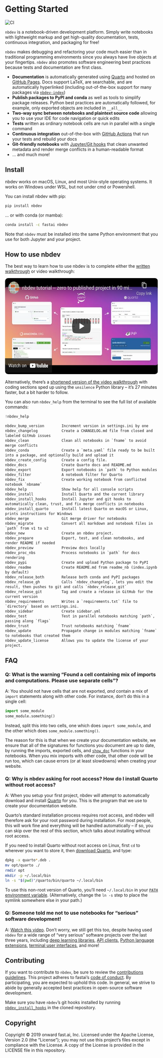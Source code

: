 # Getting Started

<!-- WARNING: THIS FILE WAS AUTOGENERATED! DO NOT EDIT! -->

![CI](https://github.com/fastai/nbdev/actions/workflows/test.yaml/badge.svg)

`nbdev` is a notebook-driven development platform. Simply write
notebooks with lightweight markup and get high-quality documentation,
tests, continuous integration, and packaging for free!

`nbdev` makes debugging and refactoring your code much easier than in
traditional programming environments since you always have live objects
at your fingertips. `nbdev` also promotes software engineering best
practices because tests and documentation are first class.

- **Documentation** is automatically generated using
  [Quarto](https://quarto.org/) and hosted on [GitHub
  Pages](https://pages.github.com/). Docs support LaTeX, are searchable,
  and are automatically hyperlinked (including out-of-the-box support
  for many packages via
  [`nbdev-index`](https://github.com/fastai/nbdev-index))
- **Publish packages to PyPI and conda** as well as tools to simplify
  package releases. Python best practices are automatically followed,
  for example, only exported objects are included in `__all__`
- **Two-way sync between notebooks and plaintext source code** allowing
  you to use your IDE for code navigation or quick edits
- **Tests** written as ordinary notebook cells are run in parallel with
  a single command
- **Continuous integration** out-of-the-box with [GitHub
  Actions](https://github.com/features/actions) that run your tests and
  rebuild your docs
- **Git-friendly notebooks** with [Jupyter/Git
  hooks](https://nbdev.fast.ai/tutorials/git_friendly_jupyter.html) that
  clean unwanted metadata and render merge conflicts in a human-readable
  format
- … and much more!

## Install

nbdev works on macOS, Linux, and most Unix-style operating systems. It
works on Windows under WSL, but not under cmd or Powershell.

You can install nbdev with pip:

``` sh
pip install nbdev
```

… or with conda (or mamba):

``` sh
conda install -c fastai nbdev
```

Note that `nbdev` must be installed into the same Python environment
that you use for both Jupyter and your project.

## How to use nbdev

The best way to learn how to use nbdev is to complete either the
[written walkthrough](https://nbdev.fast.ai/tutorials/tutorial.html) or
video walkthrough:

<a href="http://www.youtube.com/watch?v=l7zS8Ld4_iA" target="_blank"
title="nbdev walkthrough"><img
src="https://github.com/fastai/logos/raw/main/nbdev_walkthrough.png"
style="border-radius: 10px" width="560" height="315" /></a>

Alternatively, there’s a [shortened version of the video
walkthrough](https://youtu.be/67FdzLSt4aA) with coding sections sped up
using the `unsilence` Python library – it’s 27 minutes faster, but a bit
harder to follow.

You can also run `nbdev_help` from the terminal to see the full list of
available commands:

``` python
!nbdev_help
```

    nbdev_bump_version        Increment version in settings.ini by one
    nbdev_changelog           Create a CHANGELOG.md file from closed and labeled GitHub issues
    nbdev_clean               Clean all notebooks in `fname` to avoid merge conflicts
    nbdev_conda               Create a `meta.yaml` file ready to be built into a package, and optionally build and upload it
    nbdev_create_config       Create a config file.
    nbdev_docs                Create Quarto docs and README.md
    nbdev_export              Export notebooks in `path` to Python modules
    nbdev_filter              A notebook filter for Quarto
    nbdev_fix                 Create working notebook from conflicted notebook `nbname`
    nbdev_help                Show help for all console scripts
    nbdev_install             Install Quarto and the current library
    nbdev_install_hooks       Install Jupyter and git hooks to automatically clean, trust, and fix merge conflicts in notebooks
    nbdev_install_quarto      Install latest Quarto on macOS or Linux, prints instructions for Windows
    nbdev_merge               Git merge driver for notebooks
    nbdev_migrate             Convert all markdown and notebook files in `path` from v1 to v2
    nbdev_new                 Create an nbdev project.
    nbdev_prepare             Export, test, and clean notebooks, and render README if needed
    nbdev_preview             Preview docs locally
    nbdev_proc_nbs            Process notebooks in `path` for docs rendering
    nbdev_pypi                Create and upload Python package to PyPI
    nbdev_readme              Create README.md from readme_nb (index.ipynb by default)
    nbdev_release_both        Release both conda and PyPI packages
    nbdev_release_gh          Calls `nbdev_changelog`, lets you edit the result, then pushes to git and calls `nbdev_release_git`
    nbdev_release_git         Tag and create a release in GitHub for the current version
    nbdev_requirements        Writes a `requirements.txt` file to `directory` based on settings.ini.
    nbdev_sidebar             Create sidebar.yml
    nbdev_test                Test in parallel notebooks matching `path`, passing along `flags`
    nbdev_trust               Trust notebooks matching `fname`
    nbdev_update              Propagate change in modules matching `fname` to notebooks that created them
    nbdev_update_license      Allows you to update the license of your project.

## FAQ

### Q: What is the warning “Found a cell containing mix of imports and computations. Please use separate cells”?

A: You should not have cells that are not exported, *and* contain a mix
of `import` statements along with other code. For instance, don’t do
this in a single cell:

``` python
import some_module
some_module.something()
```

Instead, split this into two cells, one which does `import some_module`,
and the other which does `some_module.something()`.

The reason for this is that when we create your documentation website,
we ensure that all of the signatures for functions you document are up
to date, by running the imports, exported cells, and
[`show_doc`](https://nbdev.fast.ai/api/showdoc.html#show_doc) functions
in your notebooks. When you mix imports with other code, that other code
will be run too, which can cause errors (or at least slowdowns) when
creating your website.

### Q: Why is nbdev asking for root access? How do I install Quarto without root access?

A: When you setup your first project, nbdev will attempt to
automatically download and install [Quarto](https://quarto.org/) for
you. This is the program that we use to create your documentation
website.

Quarto’s standard installation process requires root access, and nbdev
will therefore ask for your root password during installation. For most
people, this will work fine and everything will be handled automatically
– if so, you can skip over the rest of this section, which talks about
installing without root access.

If you need to install Quarto without root access on Linux, first `cd`
to wherever you want to store it, then [download
Quarto](https://quarto.org/docs/get-started/), and type:

``` bash
dpkg -x quarto*.deb .
mv opt/quarto ./
rmdir opt
mkdir -p ~/.local/bin
ln -s "$(pwd)"/quarto/bin/quarto ~/.local/bin
```

To use this non-root version of Quarto, you’ll need `~/.local/bin` in
your [`PATH` environment
variable](https://linuxize.com/post/how-to-add-directory-to-path-in-linux/).
(Alternatively, change the `ln -s` step to place the symlink somewhere
else in your path.)

### Q: Someone told me not to use notebooks for “serious” software development!

A: [Watch this video](https://youtu.be/9Q6sLbz37gk). Don’t worry, we
still get this too, despite having used `nbdev` for a wide range of
“very serious” software projects over the last three years, including
[deep learning libraries](https://github.com/fastai/fastai), [API
clients](https://github.com/fastai/ghapi), [Python language
extensions](https://github.com/fastai/fastcore), [terminal user
interfaces](https://github.com/nat/ghtop), and more!

## Contributing

If you want to contribute to `nbdev`, be sure to review the
[contributions
guidelines](https://github.com/fastai/nbdev/blob/master/CONTRIBUTING.md).
This project adheres to fastai’s [code of
conduct](https://github.com/fastai/nbdev/blob/master/CODE_OF_CONDUCT.md).
By participating, you are expected to uphold this code. In general, we
strive to abide by generally accepted best practices in open-source
software development.

Make sure you have `nbdev`’s git hooks installed by running
[`nbdev_install_hooks`](https://nbdev.fast.ai/api/clean.html#nbdev_install_hooks)
in the cloned repository.

## Copyright

Copyright © 2019 onward fast.ai, Inc. Licensed under the Apache License,
Version 2.0 (the “License”); you may not use this project’s files except
in compliance with the License. A copy of the License is provided in the
LICENSE file in this repository.
